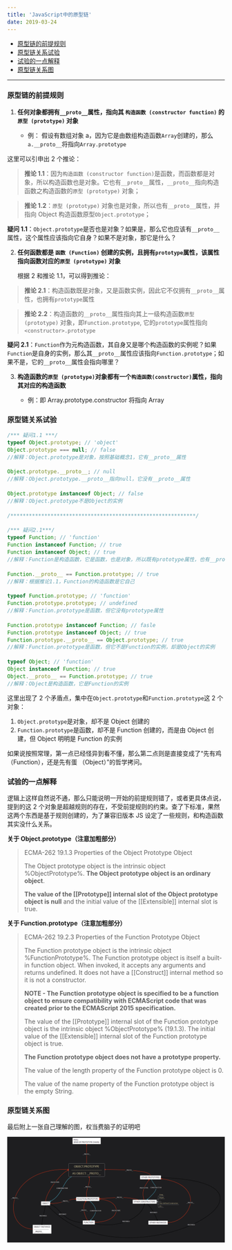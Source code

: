 ```yaml
---
title: 'JavaScript中的原型链'
date: 2019-03-24
---
```


- [原型链的前提规则](#原型链的前提规则)
- [原型链关系试验](#原型链关系试验)
- [试验的一点解释](#试验的一点解释)
- [原型链关系图](#原型链关系图)

---

### 原型链的前提规则

1. **任何对象都拥有`__proto__`属性，指向其 `构造函数 (constructor function)` 的 `原型 (prototype)` 对象**

   - 例： 假设有数组对象 a，因为它是由数组构造函数`Array`创建的，那么`a.__proto__`将指向`Array.prototype`

这里可以引申出 2 个推论：

> **推论 1.1**：因为`构造函数 (constructor function)`是函数，而函数都是对象，所以构造函数也是对象。它也有`__proto__`属性，`__proto__`指向构造函数之构造函数的`原型 (prototype)` 对象；

> **推论 1.2**：`原型 (prototype)` 对象也是对象，所以也有`__proto__`属性，并指向 Object 构造函数原型`Object.prototype`；

**疑问 1.1**：`Object.prototype`是否也是对象？如果是，那么它也应该有`__proto__`属性，这个属性应该指向它自身？如果不是对象，那它是什么？

2. **任何函数都是 `函数 (Function)` 创建的实例，且拥有`prototype`属性，该属性指向函数对应的`原型 (prototype)` 对象**

   根据 2 和推论 1.1，可以得到推论：

> **推论 2.1**：构造函数既是对象，又是函数实例，因此它不仅拥有`__proto__`属性，也拥有`prototype`属性

> **推论 2.2**：构造函数的`__proto__`属性指向其上一级构造函数`原型 (prototype)` 对象，即`Function.prototype`, 它的`prototype`属性指向`<constructor>.prototype`

**疑问 2.1**：`Function`作为元构造函数，其自身又是哪个构造函数的实例呢？如果`Function`是自身的实例，那么其`__proto__`属性应该指向`Function.prototype`；如果不是，它的`__proto__`属性会指向哪里？

3. **构造函数的`原型 (prototype)`对象都有一个`构造函数(constructor)`属性，指向其对应的构造函数**

   - 例：即 Array.prototype.constructor 将指向 Array

### 原型链关系试验

```javascript
/*** 疑问1.1 ***/
typeof Object.prototype; // 'object'
Object.prototype === null; // false
//解释：Object.prototype是对象，按照基础概念1，它有__proto__属性

Object.prototype.__proto__; // null
//解释：Object.prototype.__proto__指向null，它没有__proto__属性

Object.prototype instanceof Object; // false
//解释：Object.prototype不是Object的实例

/************************************************************/

/*** 疑问2.1***/
typeof Function; // 'function'
Function instanceof Function; // true
Function instanceof Object; // true
//解释：Function是构造函数，它是函数，也是对象，所以既有prototype属性，也有__proto__属性

Function.__proto__ == Function.prototype; // true
//解释：根据推论1.1，Function的构造函数是它自己

typeof Function.prototype; // 'function'
Function.prototype.prototype; // undefined
//解释：Function.prototype是函数，但它没有prototype属性

Function.prototype instanceof Function; // fasle
Function.prototype instanceof Object; // true
Function.prototype.__proto__ == Object.prototype; // true
//解释：Function.prototype是函数，但它不是Function的实例，却是Object的实例

typeof Object; // 'function'
Object instanceof Function; // true
Object.__proto__ == Function.prototype; // true
//解释：Object是构造函数，它是Function的实例
```

这里出现了 2 个矛盾点，集中在`Object.prototype`和`Function.prototype`这 2 个对象：

1. `Object.prototype`是对象，却不是 Object 创建的
2. `Function.prototype`是函数，却不是 Function 创建的，而是由 Object 创建，但 Object 明明是 Function 的实例

如果说按照常理，第一点已经怪异到看不懂，那么第二点则是直接变成了“先有鸡 （Function），还是先有蛋 （Object）”的哲学拷问。

### 试验的一点解释

逻辑上这样自然说不通，那么只能说明一开始的前提规则错了，或者更具体点说，提到的这 2 个对象是超越规则的存在，不受前提规则的约束。查了下标准，果然这两个东西是基于规则创建的，为了兼容旧版本 JS 设定了一些规则，和构造函数其实没什么关系。

**关于 Object.prototype（注意加粗部分）**

> ECMA-262 19.1.3 Properties of the Object Prototype Object
>
> The Object prototype object is the intrinsic object %ObjectPrototype%. **The Object prototype object is an ordinary object**.
>
> **The value of the [[Prototype]] internal slot of the Object prototype object is null** and the initial value of the [[Extensible]] internal slot is true.

**关于 Function.prototype（注意加粗部分）**

> ECMA-262 19.2.3 Properties of the Function Prototype Object
>
> The Function prototype object is the intrinsic object %FunctionPrototype%. The Function prototype object is itself a built-in function object. When invoked, it accepts any arguments and returns undefined. It does not have a [[Construct]] internal method so it is not a constructor.
>
> **NOTE - The Function prototype object is specified to be a function object to ensure compatibility with ECMAScript code that was created prior to the ECMAScript 2015 specification.**
>
> The value of the [[Prototype]] internal slot of the Function prototype object is the intrinsic object %ObjectPrototype% (19.1.3). The initial value of the [[Extensible]] internal slot of the Function prototype object is true.
>
> **The Function prototype object does not have a prototype property.**
>
> The value of the length property of the Function prototype object is 0.
>
> The value of the name property of the Function prototype object is the empty String.

### 原型链关系图

最后附上一张自己理解的图，权当费脑子的证明吧

![prototype chain](../../src/images/prototype-chain.png)
